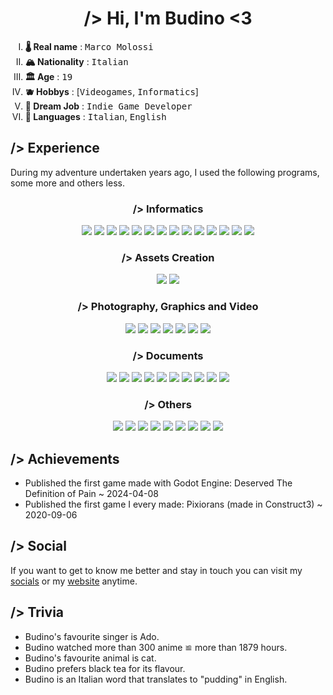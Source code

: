 <h1 align="center"> /> Hi, I'm <b>Budino</b> <3 </h1>


<ol type="I">
	<li><b>🌡️ Real name</b> : <kbd>Marco Molossi</kbd></li>
	<li><b>🏔️ Nationality</b> : <kbd>Italian</kbd></li>
	<li><b>🏛️ Age</b> : <kbd>19</kbd></li>
	<li><b>🫐 Hobbys</b> : [<kbd>Videogames</kbd>, <kbd>Informatics</kbd>]</li>
	<li><b>🌱 Dream Job</b> : <kbd>Indie Game Developer</kbd></li>
	<li><b>🍃 Languages</b> : <kbd>Italian</kbd>, <kbd>English</kbd></li>
</ol>

<h2> /> Experience </h2>

<p> During my adventure undertaken years ago, I used the following programs, some more and others less. </p>

<h3 align="center"> /> Informatics</h3>

<p align="center">
  <img src="https://img.shields.io/badge/Python-3.10-ffffff?style=for-the-badge&logo=python&logoColor=ffffff&labelColor=3776AB&color=ffffff">
  <img src="https://img.shields.io/badge/HTML-5-ffffff?style=for-the-badge&logo=html5&logoColor=ffffff&labelColor=E34F26&color=ffffff">
  <img src="https://img.shields.io/badge/CSS-3-ffffff?style=for-the-badge&logo=css3&logoColor=ffffff&labelColor=1572B6&color=ffffff">
  <img src="https://img.shields.io/badge/Markdown-000000?style=for-the-badge&logo=markdown&logoColor=ffffff&labelColor=000000">
  <img src="https://img.shields.io/badge/Git-2.39.1-ffffff?style=for-the-badge&logo=git&logoColor=ffffff&labelColor=F05032&color=ffffff">
  <img src="https://img.shields.io/badge/Visual_Studio_Code-007ACC?style=for-the-badge&logo=visualstudiocode&logoColor=ffffff&labelColor=007ACC">
  <img src="https://img.shields.io/badge/PyCharm-%23000000?style=for-the-badge&logo=pycharm&logoColor=ffffff&labelColor=%23000000">
  <img src="https://img.shields.io/badge/Code%3A%3ABlocks-%2341AD48?style=for-the-badge&logo=codeblocks&logoColor=ffffff&labelColor=%2341AD48">
  <img src="https://img.shields.io/badge/Atom-%23000000?style=for-the-badge&logoColor=ffffff&labelColor=000000">
  <img src="https://img.shields.io/badge/Godot-4.2.1-478CBF?style=for-the-badge&logo=Godot%20Engine&logoColor=%23FFFFFF&labelColor=478CBF&color=ffffff">
  <img src="https://img.shields.io/badge/Construct-3-ffffff?style=for-the-badge&logo=construct3&logoColor=000000&labelColor=cdb891">
  <img src="https://img.shields.io/badge/GameMaker-000000?style=for-the-badge&logo=gamemaker&logoColor=ffffff&labelColor=000000">
  <img src="https://img.shields.io/badge/RenPy-%23FF7F7F?style=for-the-badge&logo=renpy&logoColor=ffffff&labelColor=%23FF7F7F">
  <img src="https://img.shields.io/badge/Roblox_Studio-%2300A2FF?style=for-the-badge&logo=robloxstudio&logoColor=ffffff&labelColor=%2300A2FF">
<p>

<h3 align="center"> /> Assets Creation</h3>

<p align="center">
  <img src="https://img.shields.io/badge/Blender-E87D0D?style=for-the-badge&logo=blender&logoColor=ffffff&labelColor=E87D0D">
  <img src="https://img.shields.io/badge/Aseprite-7D929E?style=for-the-badge&logo=aseprite&logoColor=ffffff&labelColor=7D929E">
<p>

<h3 align="center"> /> Photography, Graphics and Video</h3>

<p align="center">
  <img src="https://img.shields.io/badge/Adobe_Lightroom-2024-ffffff?style=for-the-badge&logo=adobelightroomclassic&logoColor=%23FFFFFF&labelColor=31A8FF&color=ffffff">
  <img src="https://img.shields.io/badge/Adobe_Photoshop-2024-ffffff?style=for-the-badge&logo=adobephotoshop&logoColor=%23FFFFFF&labelColor=31A8FF&color=ffffff">
  <img src="https://img.shields.io/badge/Adobe_Illustrator-2024-ffffff?style=for-the-badge&logo=adobeillustrator&logoColor=%23FFFFFF&labelColor=FF9A00&color=ffffff">
  <img src="https://img.shields.io/badge/Adobe_InDesign-2024-ffffff?style=for-the-badge&logoColor=%23FFFFFF&labelColor=FF3366&color=ffffff">
  <img src="https://img.shields.io/badge/Adobe_Premiere_Pro-2024-ffffff?style=for-the-badge&logoColor=%23FFFFFF&labelColor=9999FF&color=ffffff">
  <img src="https://img.shields.io/badge/Adobe_After_Effects-2024-ffffff?style=for-the-badge&logoColor=%23FFFFFF&labelColor=9999FF&color=ffffff">
  <img src="https://img.shields.io/badge/DaVinci_Resolve-18.6-ffffff?style=for-the-badge&logo=davinciresolve&logoColor=%23FFFFFF&labelColor=233A51&color=ffffff">
</p>

<h3 align="center"> /> Documents</h3>

<p align="center">
  <img src="https://img.shields.io/badge/Micosoft_Word-2B579A?style=for-the-badge&logo=microsoftword&logoColor=ffffff&labelColor=2B579A">
  <img src="https://img.shields.io/badge/Micosoft_Excel-217346?style=for-the-badge&logo=microsoftexcel&logoColor=ffffff&labelColor=217346">
  <img src="https://img.shields.io/badge/Micosoft_Power_Point-B7472A?style=for-the-badge&logo=microsoftpowerpoint&logoColor=ffffff&labelColor=B7472A">
  <img src="https://img.shields.io/badge/Google_Docs-4285F4?style=for-the-badge&logo=googledocs&logoColor=ffffff&labelColor=4285F4">
  <img src="https://img.shields.io/badge/Microsoft_OneNote-%237719AA?style=for-the-badge&logo=microsoftonenote&logoColor=ffffff&labelColor=%237719AA">
  <img src="https://img.shields.io/badge/Google_Forms-7248B9?style=for-the-badge&logo=googleforms&logoColor=ffffff&labelColor=7248B9">
  <img src="https://img.shields.io/badge/Google_Sheets-34A853?style=for-the-badge&logo=googlesheets&logoColor=ffffff&labelColor=34A853">
  <img src="https://img.shields.io/badge/Google_Slides-FBBC04?style=for-the-badge&logo=googleslides&logoColor=000000&labelColor=FBBC04">
  <img src="https://img.shields.io/badge/LibreOffice_Calc-007C3C?style=for-the-badge&logo=libreofficecalc&logoColor=ffffff&labelColor=007C3C">
  <img src="https://img.shields.io/badge/LibreOffice_Writer-%23083FA6?style=for-the-badge&logo=libreofficewriter&logoColor=ffffff&labelColor=%23083FA6">
</p>

<h3 align="center"> /> Others</h3>

<p align="center">
  <img src="https://img.shields.io/badge/Chess.com-%2381B64C?style=for-the-badge&logo=chessdotcom&logoColor=ffffff&labelColor=81B64C">
  <img src="https://img.shields.io/badge/Diagrams.net-F08705?style=for-the-badge&logo=diagramsdotnet&logoColor=ffffff&labelColor=F08705">
  <img src="https://img.shields.io/badge/Duolingo-58CC02?style=for-the-badge&logo=duolingo&logoColor=ffffff&labelColor=58CC02">
  <img src="https://img.shields.io/badge/Arc-FCBFBD?style=for-the-badge&logo=arc&logoColor=000000&labelColor=FCBFBD">
  <img src="https://img.shields.io/badge/Opera_GX-%23EE2950?style=for-the-badge&logo=operagx&logoColor=ffffff&labelColor=%23EE2950">
  <img src="https://img.shields.io/badge/Firefox-%23FF7139?style=for-the-badge&logo=firefoxbrowser&logoColor=ffffff&labelColor=%23FF7139">
  <img src="https://img.shields.io/badge/Chrome-%234285F4?style=for-the-badge&logo=googlechrome&logoColor=ffffff&labelColor=%234285F4">
  <img src="https://img.shields.io/badge/Obsidian-%237C3AED?style=for-the-badge&logo=obsidian&logoColor=ffffff&labelColor=%237C3AED">
  <img src="https://img.shields.io/badge/Notion-%23000000?style=for-the-badge&logo=notion&logoColor=ffffff&labelColor=%23000000">
</p>

<h2> /> Achievements </h2>

- Published the first game made with Godot Engine: Deserved The Definition of Pain ~ 2024-04-08
- Published the first game I every made: Pixiorans (made in Construct3) ~ 2020-09-06

<h2> /> Social </h2>

If you want to get to know me better and stay in touch you can visit my <a href="https://marcomolossi.pages.dev/follow/">socials</a> or my <a href="https://marcomolossi.pages.dev/">website</a> anytime. 

<h2> /> Trivia </h2>

- Budino's favourite singer is Ado.
- Budino watched more than 300 anime ≌­ more than 1879 hours.
- Budino's favourite animal is cat.
- Budino prefers black tea for its flavour.
- Budino is an Italian word that translates to "pudding" in English.
